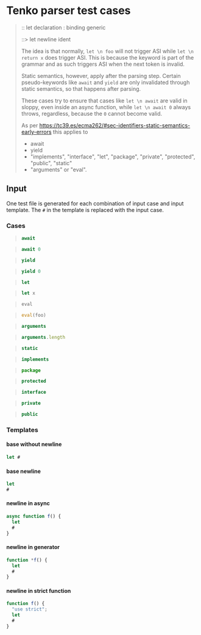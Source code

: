 # Tenko parser test cases

> :: let declaration : binding generic
>
> ::> let newline ident
>
> The idea is that normally, `let \n foo` will not trigger ASI while `let \n return x` does trigger ASI. This is because the keyword is part of the grammar and as such triggers ASI when the next token is invalid.
>
> Static semantics, however, apply after the parsing step. Certain pseudo-keywords like `await` and `yield` are only invalidated through static semantics, so that happens after parsing.
>
> These cases try to ensure that cases like `let \n await` are valid in sloppy, even inside an async function, while `let \n await 0` always throws, regardless, because the `0` cannot become valid.
>
> As per https://tc39.es/ecma262/#sec-identifiers-static-semantics-early-errors this applies to
> - await
> - yield
> - "implements", "interface", "let", "package",  "private", "protected", "public", "static"
> - "arguments" or "eval".

## Input

One test file is generated for each combination of input case and input template. The `#` in the template is replaced with the input case.

### Cases

> `````js
> await
> `````

> `````js
> await 0
> `````

> `````js
> yield
> `````

> `````js
> yield 0
> `````

> `````js
> let
> `````

> `````js
> let x
> `````

> `````js
> eval
> `````

> `````js
> eval(foo)
> `````

> `````js
> arguments
> `````

> `````js
> arguments.length
> `````

> `````js
> static
> `````

> `````js
> implements
> `````

> `````js
> package
> `````

> `````js
> protected
> `````

> `````js
> interface
> `````

> `````js
> private
> `````

> `````js
> public
> `````

### Templates

#### base without newline

`````js
let #
`````

#### base newline

`````js
let
#
`````

#### newline in async

`````js
async function f() {
  let
  #
}
`````

#### newline in generator

`````js
function *f() {
  let
  #
}
`````

#### newline in strict function

`````js
function f() {
  "use strict";
  let
  #
}
`````
